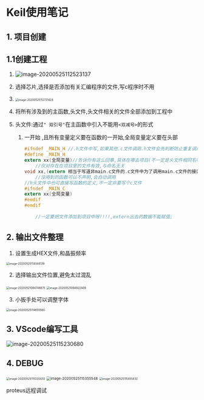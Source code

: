# Keil使用笔记

## 1. 项目创建

## 1.1创建工程

1. ![image-20200525112523137](https://gitee.com/sun-roc/picture/raw/master/img/image-20200525112523137.png)

2. 选择芯片,选择是否添加有关汇编程序的文件,写c程序时不用

3. <img src="https://gitee.com/sun-roc/picture/raw/master/img/image-20200525112731424.png" alt="image-20200525112731424" style="zoom:50%;" />

4. 将所有涉及到的主函数,头文件,头文件相关的文件全部添加到工程中

5. 头文件:通过`" 双引号"`在主函数中引入不能用`<双减号>`的形式

   1. 一开始 ,且所有变量定义要在函数的一开始,全局变量定义要在头部

      ``` c
      #ifndef _MAIN_H //.h文件中写,如果其他.c文件调用.h文件会先判断防止重复调用
      #define _MAIN_H
      extern xx(全局变量)//告诉你有这么回事,具体在哪去项目(不一定是头文件相同名哦,是项目中的所有文件)中有的文件去找
          //仅对存在在项目里的文件有效,与命名无关
      void xx,(extern 相当于写道非main.c文件的.c文件中为了调用main.c文件的接口)
          //没用到的函数可以不声明,会自动调用
      //h头文件中也可直接写函数的定义,不一定非要写个c文件
      #ifndef _MAIN_C 
      extern xx(全局变量)
      #endif
      #endif
          
          //一定要把文件添加到项目中呀!!!!,extern出去的数据不能赋值;
      ```

## 2. 输出文件整理

1. 设置生成HEX文件,和晶振频率

<img src="https://gitee.com/sun-roc/picture/raw/master/img/image-20200525114344139.png" alt="image-20200525114344139" style="zoom:50%;" />

2. 选择输出文件位置,避免太过混乱

<img src="https://gitee.com/sun-roc/picture/raw/master/img/image-20200521094748875.png" alt="image-20200521094748875" style="zoom:50%;" />

<img src="https://gitee.com/sun-roc/picture/raw/master/img/image-20200521094922409.png" alt="image-20200521094922409" style="zoom:50%;" />



3. 小扳手处可以调整字体

<img src="https://gitee.com/sun-roc/picture/raw/master/img/image-20200525114655560.png" alt="image-20200525114655560" style="zoom:50%;" />

## 3. VScode编写工具

![image-20200525115230680](https://gitee.com/sun-roc/picture/raw/master/img/image-20200525115230680.png)

## 4. DEBUG

<img src="https://gitee.com/sun-roc/picture/raw/master/img/image-20200525115320430.png" alt="image-20200525115320430" style="zoom:50%;" />

<img src="https://gitee.com/sun-roc/picture/raw/master/img/image-20200525115355548.png" alt="image-20200525115355548" style="zoom: 67%;" />

<img src="https://gitee.com/sun-roc/picture/raw/master/img/image-20200525115455432.png" alt="image-20200525115455432" style="zoom:50%;" />

proteus远程调试